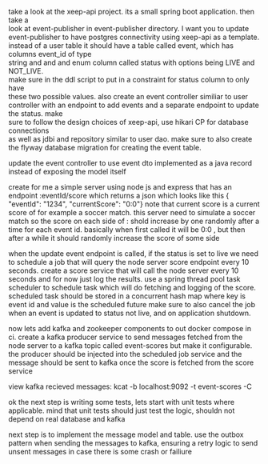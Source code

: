 take a look at the xeep-api project. its a small spring boot application. then take a  
look at event-publisher in event-publisher directory. I want you to update             
event-publisher to have postgres connectivity using xeep-api as a template. instead of 
a user table it should have a table called event, which has columns event_id of type  
string and and and enum column called status with options being LIVE and NOT_LIVE.     
make sure in the ddl script to put in a constraint for status column to only have      
these two possible values. also create an event controller similiar to user controller 
with an endpoint to add events and a separate endpoint to update the status. make     
sure to follow the design choices of xeep-api, use hikari CP for database connections  
as well as jdbi and repository similar to user dao. make sure to also create the
flyway database migration for creating the event table.


update the event controller to use event dto implemented as a java record instead of
exposing the model itself


create for me a simple server using node js and express that has an endpoint :eventId/score which returns a json which looks like this
{ "eventId": "1234", "currentScore": "0:0"}  note that current score is a current score of for example a soccer match. this 
server need to simulate a soccer match so the score on each side of : shold increase
by one randomly after a time for each event id. basically when first called it will
be 0:0 , but then after a while it should randomly increase the score of some side


when the update event endpoint is called, if the status is set to live we need
to schedule a job that will query the node server score endpoint every 10 seconds.
create a score service that will call the node server every 10 seconds and for now just log the results.
use a spring thread pool task scheduler to schedule task which will do fetching and logging of the score.
scheduled task should be stored in a concurrent hash map where key is event id and value is the scheduled future
make sure to also cancel the job when an event is updated to status not live, and on application shutdown.

now lets add kafka and zookeeper components to out docker compose in ci. create a kafka producer service to send
messages fetched from the node server to a kafka topic called event-scores but make it configurable.
the producer should be injected into the scheduled job service and the message should be sent to kafka once
the score is fetched from the score service

view kafka recieved messages:
kcat -b localhost:9092 -t event-scores -C

ok the next step is writing some tests, lets start with unit tests where applicable.
mind that unit tests should just test the logic, shouldn not depend on real database
and kafka

next step is to implement the message model and table. use the outbox pattern when 
sending the messages to kafka, ensuring a retry logic to send unsent messages in case 
there is some crash or failiure